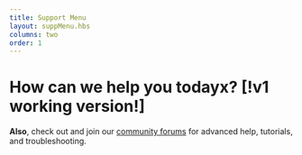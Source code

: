 ```yaml
---
title: Support Menu
layout: suppMenu.hbs
columns: two
order: 1
---
```


How can we help you todayx? [!v1 working version!]
===



**Also**, check out and join our [community forums](http://community.particle.io/) for advanced help, tutorials, and troubleshooting.
